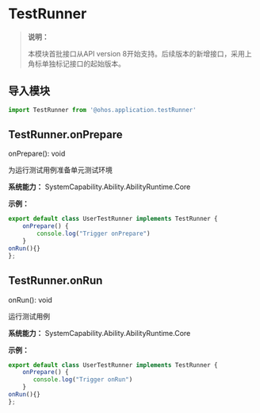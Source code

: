 # TestRunner

> **说明：**
> 
> 本模块首批接口从API version 8开始支持。后续版本的新增接口，采用上角标单独标记接口的起始版本。  

## 导入模块

```js
import TestRunner from '@ohos.application.testRunner'
```



## TestRunner.onPrepare

onPrepare(): void

为运行测试用例准备单元测试环境

**系统能力：** SystemCapability.Ability.AbilityRuntime.Core

**示例：**

```js
export default class UserTestRunner implements TestRunner {
    onPrepare() {
        console.log("Trigger onPrepare")
    }
onRun(){}
};
```



## TestRunner.onRun

onRun(): void

运行测试用例

**系统能力：** SystemCapability.Ability.AbilityRuntime.Core

**示例：**

```js
export default class UserTestRunner implements TestRunner {
    onPrepare() {
       console.log("Trigger onRun")
    }
onRun(){}
};
```
